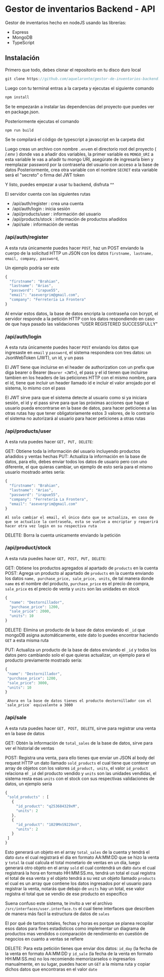 # Gestor de inventarios Backend - API


Gestor de inventarios hecho en nodeJS usando las librerías:

 - Express
 - MongoDB
 - TypeScript

## Instalación

Primero que todo, debes clonar el repositorio en tu disco duro local
```javascript
git clone https://github.com/aquelaronte/gestor-de-inventarios-backend.git
```

Luego con tu terminal entras a la carpeta y ejecutas el siguiente comando
```javascript
npm install
```
Se te empezarán a instalar las dependencias del proyecto que puedes ver en package.json.

Posteriormente ejecutas el comando
```javascript
npm run build
```

Se te compilará el código de typescript a javascript en la carpeta dist

Luego creas un archivo con nombre `.env`en el directorio root del proyecto ( /.env ) donde vas a añadir dos variables, la primer variable es `MONGO_URI` a esta variable le vas a añadir tu mongo URI, asegúrate de ingresarla bien y reemplazar password por la contraseña del usuario con acceso a la base de datos
Posteriormente, crea otra variable con el nombre `SECRET` esta variable será el "secreto" o firma del JWT token
  
Y listo, puedes empezar a usar tu backend, disfruta ^^

  
  
El servidor cuenta con las siguientes rutas

 - /api/auth/register : crea una cuenta
 - /api/auth/login : inicia sesión
 - /api/products/user : información del usuario
 - /api/products/stock : información de productos añadidos
 - /api/sale : información de ventas

### /api/auth/register
  A esta ruta únicamente puedes hacer `POST`, haz un POST enviando la cuerpo de la solicitud HTTP un JSON con los datos `firstname, lastname, email, company, password`,

Un ejemplo podría ser este
  
```javascript
{
  "firstname": "Brahian",
  "lastname": "Arias",
  "password": "irapue55",
  "email": "asevergrim@gmail.com",
  "company": "Ferretería La Frontera"
}
```
  
Al enviar estos datos, la base de datos encripta la contraseña con bcrypt, el servidor responde a la petición HTTP con los datos respondiendo en caso de que haya pasado las validaciones "USER REGISTERED SUCCESSFULLY"
  
### /api/auth/login
  A esta ruta únicamente puedes hacer `POST` enviando los datos que ingresaste en `email` y `password`, el sistema respondera con tres datos: un JsonWebToken (JWT), un id, y un pass
  
  El JWT tiene que incluirse en el header de authorization con un prefix que diga bearer o Bearer (`Bearer <JWT>`), el pass y el id tienen que incluirse tambien en los headers de las peticiones HTTP con el mismo nombre, para el id, tiene que incluir un header llamado id e incluir el valor arrojado por el sistema, lo mismo con el pass
  
  El JWT sirve para que el sistema detecte al usuario como si ya iniciara sesión, el id y el pass sirve para que las próximas acciones que haga el usuario pueda encontrarse en la base de datos, para hacer peticiones a las otras rutas hay que tener obligatoriamente estos 3 valores, de lo contrario el sistema no autorizará al usuario para hacer peticiones a otras rutas
  
### /api/products/user
  A esta ruta puedes hacer `GET, PUT, DELETE`:
  
  GET:
    Obtiene toda la información del usuario incluyendo productos añadidos y ventas hechas
  PUT:
    Actualiza la información en la base de datos, para ello, debes enviar todos los datos de usuario pero con uno diferente, el que quieras cambiar, un ejemplo de esto sería para el mismo usuario mostrado antes sería:
    
```javascript
{
  "firstname": "Brahian",
  "lastname": "Arias",
  "password": "irapue55",
  "company": "Ferretería La Frontera",
  "email": "asevergrim@gmail.com"
}
```
    Al solo cambiar el email, el único dato que se actualiza, en caso de que se actualice la contraseña, esta se vuelve a encriptar y requerirá hacer otra vez login en su respectiva ruta
    
    
   DELETE:
    Borra la cuenta unicamente enviando la petición

### /api/product/stock
  A esta ruta puedes hacer `GET, POST, PUT, DELETE`:
  
  GET:
    Obtiene los productos agregados al apartado de `products` en la cuenta
  POST:
    Agrega un producto al apartado de `products` en la cuenta enviando los datos `name, purchase_price, sale_price, units`, de tal manera donde `name` es el nombre del producto, `purchase_price` es el precio de compra, `sale_price` es el precio de venta y `units` son las unidades en stock
 
```javascript
{
  "name": "Destornillador",
  "purchase_price": 1200,
  "sale_price": 2000,
  "units": 10
}
```

  DELETE:
    Elimina un producto de la base de datos enviando el `_id` que mongoDB asigna automáticamente, este dato lo puedes encontrar haciendo `GET` a esta misma ruta
    
  PUT:
    Actualiza un producto de la base de datos enviando el `_id` y todos los datos pero cambiando solo el que quieras actualizar, un ejemplo para el producto previamente mostrado sería:
    
 ```javascript
 {
  "name": "Destornillador",
  "purchase_price": 1200,
  "sale_price": 3000,
  "units": 10
}
 ```

     Ahora en la base de datos tienes el producto destornillador con el `sale_price` equivalente a 3000
     
### /api/sale
  A esta ruta puedes hacer `GET, POST, DELETE`, sirve para registrar una venta en la base de datos
  
  GET:
    Obtén la información de `total_sales` de la base de datos, sirve para ver el historial de ventas
    
  POST:
    Registra una venta, para ello tienes que enviar un JSON al body del request HTTP un dato llamado `sold_products` el cual tiene que contener un array de objetos con los valores `id_product, units`, el valor `id_product` relaciona el `_id` del producto vendido y `units` son las unidades vendidas, el sistema resta esas `units` con el stock con sus respectivas validaciones de datos, un ejemplo sería
    
 ```javascript
 {
  "sold_products" : [
    {
      "id_product": "q253684329xM",
      "units": 2
    },
    {
      "id_product": "1029MnS9229xV",
      "units": 2
    }
  ]
 }
 ```
 
  Esto generará un objeto en el array `total_sales` de la cuenta y tendrá el dato `date` el cual registrará el dia en formato AA:MM:DD que se hizo la venta y `total` la cual calcula el total monetario de ventas en un día, luego generará otro objeto en el array `sold` el cual contendrá un dato `date` el cual registrará la hora en formato HH:MM:SS.ms, tendrá un total el cual registra el total de esa venta y el objeto tendrá a su vez un objeto llamado `products` el cual es un array que contiene los datos ingresados por el usuario para registrar la venta, notarás que debajo de `units` hay un total, ese valor registra el total que se vendio de ese producto en específico
  
Suena confuso este sistema, te invito a ver el archivo `/src/interfaces/user.interface.ts` el cual tiene interfaces que describen de manera más facil la estructura de datos de `sales`

El por qué de tantos totales, fechas y horas es porque se planea recopilar esos datos para fines estadísticos como implementar un diagrama de productos mas vendidos o comparación de rendimiento en cuestión de negocios en cuanto a ventas se refiere

   DELETE:
     Para esta petición tienes que enviar dos datos: `id_day` (la fecha de la venta en formato AA:MM:DD y `id_sale` (la fecha de la venta en formato HH:MM:SS.ms) no los recomiendo memorizarselos o ingresarlos manualmente, en su lugar, puedes hacer un `GET` a la misma ruta y copiar dichos datos que encontraras en el valor `date`
  
